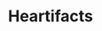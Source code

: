 ---
layout: default
title: Heartifacts
services: [ "Code of Conduct", "Financial Aid / Scholarships" ]
site: https://codeandsupply.co/heartifacts
city: Pittsburgh, PA
from: 2018-04-21
to: 2018-04-22 
---